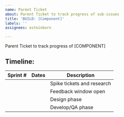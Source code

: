 ```yaml
---
name: Parent Ticket
about: Parent Ticket to track progress of sub-issues
title: 'BUILD: [Component]'
labels: ''
assignees: esteinborn

---
```


Parent Ticket to track progress of [COMPONENT]

## Timeline:
| Sprint # | Dates    | Description                                    |
|---------|---------|---------------------------------|
| |        |    Spike tickets and research       |
| |     |    Feedback window open            |
| |        |    Design phase                             |
| |        |    Develop/QA phase                     |

